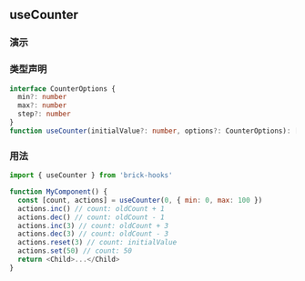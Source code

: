 ## useCounter

### 演示

<code src="./demo.tsx"></code>

### 类型声明

```typescript
interface CounterOptions {
  min?: number
  max?: number
  step?: number
}
function useCounter(initialValue?: number, options?: CounterOptions): [number, Methods]
```

### 用法

```javascript
import { useCounter } from 'brick-hooks'

function MyComponent() {
  const [count, actions] = useCounter(0, { min: 0, max: 100 })
  actions.inc() // count: oldCount + 1
  actions.dec() // count: oldCount - 1
  actions.inc(3) // count: oldCount + 3
  actions.dec(3) // count: oldCount - 3
  actions.reset(3) // count: initialValue
  actions.set(50) // count: 50
  return <Child>...</Child>
}
```
